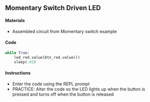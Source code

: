 ## Momentary Switch Driven LED

#### Materials
 - Assembled circuit from Momentary switch example

#### Code
```Python
while True:
    led_red.value(btn_red.value())
    sleep(.01)
```

#### Instructions
 - Enter the code using the REPL prompt
 - PRACTICE: Alter the code so the LED lights up when the button is pressed and turns off when the button is released
